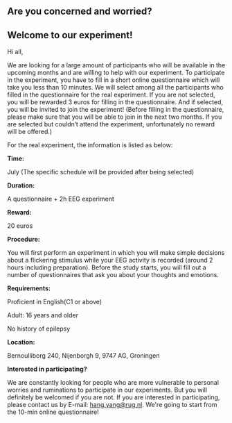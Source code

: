 ## Are you concerned and worried?
## Welcome to our experiment!

Hi all,

We are looking for a large amount of participants who will be available in the upcoming months and are willing to help with our experiment. To participate in the experiment, you have to fill in a short online questionnaire which will take you less than 10 minutes. We will select among all the participants who filled in the questionnaire for the real experiment. If you are not selected, you will be rewarded 3 euros for filling in the questionnaire. And if selected, you will be invited to join the experiment! (Before filling in the questionnaire, please make sure that you will be able to join in the next two months. If you are selected but couldn’t attend the experiment, unfortunately no reward will be offered.)

For the real experiment, the information is listed as below:

**Time:**

July (The specific schedule will be provided after being selected)

**Duration:**

A questionnaire + 2h EEG experiment

**Reward:**

20 euros

**Procedure:**

You will first perform an experiment in which you will make simple decisions about a flickering stimulus while your EEG activity is recorded (around 2 hours including preparation). Before the study starts, you will fill out a number of questionnaires that ask you about your thoughts and emotions.

**Requirements:**

Proficient in English(C1 or above)

Adult: 16 years and older

No history of epilepsy

**Location:**

Bernoulliborg 240, Nijenborgh 9, 9747 AG, Groningen

**Interested in participating?**

We are constantly looking for people who are more vulnerable to personal worries and ruminations to participate in our experiments. But you will definitely be welcomed if you are not. If you are interested in participating, please contact us by E-mail: hang.yang@rug.nl. We're going to start from the 10-min online questionnaire!
